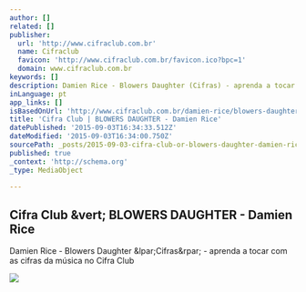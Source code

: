 ```yaml
---
author: []
related: []
publisher:
  url: 'http://www.cifraclub.com.br'
  name: Cifraclub
  favicon: 'http://www.cifraclub.com.br/favicon.ico?bpc=1'
  domain: www.cifraclub.com.br
keywords: []
description: Damien Rice - Blowers Daughter (Cifras) - aprenda a tocar com as cifras da música no Cifra Club
inLanguage: pt
app_links: []
isBasedOnUrl: 'http://www.cifraclub.com.br/damien-rice/blowers-daughter/'
title: 'Cifra Club | BLOWERS DAUGHTER - Damien Rice'
datePublished: '2015-09-03T16:34:33.512Z'
dateModified: '2015-09-03T16:34:00.750Z'
sourcePath: _posts/2015-09-03-cifra-club-or-blowers-daughter-damien-rice.md
published: true
_context: 'http://schema.org'
_type: MediaObject

---
```

<article style=""><h1>Cifra Club &amp;vert; BLOWERS DAUGHTER - Damien Rice</h1><p>Damien Rice - Blowers Daughter &amp;lpar;Cifras&amp;rpar; - aprenda a tocar com as cifras da música no Cifra Club</p><img src="http://sscdn.trrsf.com/uploadfile/letras/fotos/c/7/a/1/c7a189e898a2acc6fee2714a3fb8c9af.jpg" /></article>